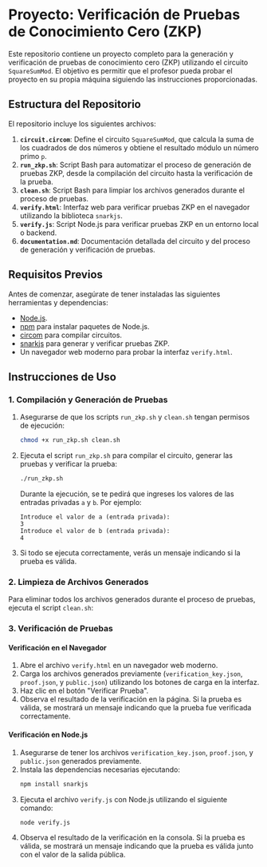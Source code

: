 # Proyecto: Verificación de Pruebas de Conocimiento Cero (ZKP)

Este repositorio contiene un proyecto completo para la generación y verificación de pruebas de conocimiento cero (ZKP) utilizando el circuito `SquareSumMod`. El objetivo es permitir que el profesor pueda probar el proyecto en su propia máquina siguiendo las instrucciones proporcionadas.

## Estructura del Repositorio

El repositorio incluye los siguientes archivos:

1. **`circuit.circom`**: Define el circuito `SquareSumMod`, que calcula la suma de los cuadrados de dos números y obtiene el resultado módulo un número primo `p`.
2. **`run_zkp.sh`**: Script Bash para automatizar el proceso de generación de pruebas ZKP, desde la compilación del circuito hasta la verificación de la prueba.
3. **`clean.sh`**: Script Bash para limpiar los archivos generados durante el proceso de pruebas.
4. **`verify.html`**: Interfaz web para verificar pruebas ZKP en el navegador utilizando la biblioteca `snarkjs`.
5. **`verify.js`**: Script Node.js para verificar pruebas ZKP en un entorno local o backend.
6. **`documentation.md`**: Documentación detallada del circuito y del proceso de generación y verificación de pruebas.

## Requisitos Previos

Antes de comenzar, asegúrate de tener instaladas las siguientes herramientas y dependencias:

- [Node.js](https://nodejs.org/).
- [npm](https://www.npmjs.com/) para instalar paquetes de Node.js.
- [circom](https://docs.circom.io/getting-started/installation/) para compilar circuitos.
- [snarkjs](https://github.com/iden3/snarkjs) para generar y verificar pruebas ZKP.
- Un navegador web moderno para probar la interfaz `verify.html`.

## Instrucciones de Uso

### 1. Compilación y Generación de Pruebas


1. Asegurarse de que los scripts `run_zkp.sh` y `clean.sh` tengan permisos de ejecución:
    ```bash
    chmod +x run_zkp.sh clean.sh
    ```

3. Ejecuta el script `run_zkp.sh` para compilar el circuito, generar las pruebas y verificar la prueba:
    ```bash
    ./run_zkp.sh
    ```

    Durante la ejecución, se te pedirá que ingreses los valores de las entradas privadas `a` y `b`. Por ejemplo:
    ```
    Introduce el valor de a (entrada privada):
    3
    Introduce el valor de b (entrada privada):
    4
    ```

4. Si todo se ejecuta correctamente, verás un mensaje indicando si la prueba es válida.

### 2. Limpieza de Archivos Generados

Para eliminar todos los archivos generados durante el proceso de pruebas, ejecuta el script `clean.sh`:


### 3. Verificación de Pruebas

#### Verificación en el Navegador

1. Abre el archivo `verify.html` en un navegador web moderno.
2. Carga los archivos generados previamente (`verification_key.json`, `proof.json`, y `public.json`) utilizando los botones de carga en la interfaz.
3. Haz clic en el botón "Verificar Prueba".
4. Observa el resultado de la verificación en la página. Si la prueba es válida, se mostrará un mensaje indicando que la prueba fue verificada correctamente.

#### Verificación en Node.js

1. Asegurarse de tener los archivos `verification_key.json`, `proof.json`, y `public.json` generados previamente.
2. Instala las dependencias necesarias ejecutando:
    ```bash
    npm install snarkjs
    ```
3. Ejecuta el archivo `verify.js` con Node.js utilizando el siguiente comando:
    ```bash
    node verify.js
    ```
4. Observa el resultado de la verificación en la consola. Si la prueba es válida, se mostrará un mensaje indicando que la prueba es válida junto con el valor de la salida pública.
